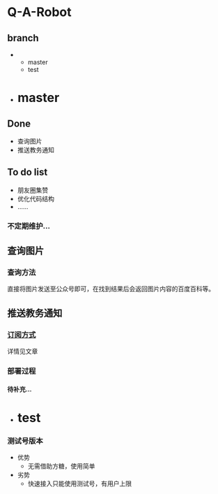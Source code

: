 # Q-A-Robot

## branch
*   * master
    * test
* # master

## Done
* 查询图片
* 推送教务通知
## To do list
* 朋友圈集赞
* 优化代码结构
* ……
### 不定期维护...

## 查询图片
### 查询方法
直接将图片发送至公众号即可，在找到结果后会返回图片内容的百度百科等。

## 推送教务通知
### [订阅方式](https://1b.mk/2020/08/08/subscribe/)
详情见文章
### 部署过程
#### 待补充...

* # test
### 测试号版本
* 优势
    * 无需借助方糖，使用简单
* 劣势
    * 快速接入只能使用测试号，有用户上限